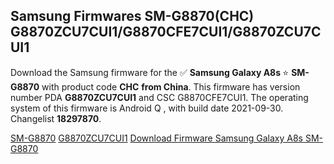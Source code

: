 <h2>Samsung Firmwares SM-G8870(CHC) G8870ZCU7CUI1/G8870CFE7CUI1/G8870ZCU7CUI1</h2>
Download the Samsung firmware for the ✅ <strong>Samsung Galaxy A8s </strong> ⭐ <strong>SM-G8870</strong> with product code <strong>CHC</strong> <strong> from China</strong>. This firmware has version number PDA <strong>G8870ZCU7CUI1</strong> and CSC G8870CFE7CUI1. The operating system of this firmware is Android Q , with build date 2021-09-30. Changelist <strong>18297870</strong>.


[SM-G8870](https://samfirm.shop/samsung/model/SM-G8870)
[G8870ZCU7CUI1](https://samfirm.shop/samsung/pda/G8870ZCU7CUI1)
[Download Firmware Samsung Galaxy A8s SM-G8870](https://samfirm.shop/samsung/firmware/461743)
